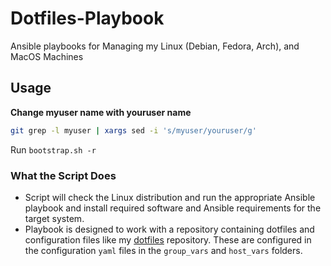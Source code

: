 # Dotfiles-Playbook

Ansible playbooks for Managing my Linux (Debian, Fedora, Arch), and MacOS Machines

## Usage

**Change myuser name with youruser name**
```bash
git grep -l myuser | xargs sed -i 's/myuser/youruser/g'
```

Run `bootstrap.sh -r`

### What the Script Does

- Script will check the Linux distribution and run the appropriate Ansible playbook and install required software and Ansible requirements for the target system.
- Playbook is designed to work with a repository containing dotfiles and configuration files like my [dotfiles](https://github.com/henningmyhrvold/dotfiles.git) repository. These are configured in the configuration `yaml` files in the `group_vars` and `host_vars` folders.


